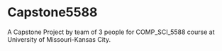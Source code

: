 # Capstone5588
A Capstone Project by team of 3 people for COMP_SCI_5588 course at University of Missouri-Kansas City.
